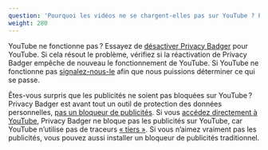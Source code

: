 ```yaml
---
question: 'Pourquoi les vidéos ne se chargent-elles pas sur YouTube ? Pourquoi Privacy Badger ne bloque-t-elle pas les publicités sur YouTube ?'
weight: 280
---
```


YouTube ne fonctionne pas ? Essayez de [désactiver Privacy Badger](#I-found-a-bug%21-What-do-I-do-now) pour YouTube. Si cela résout le problème, vérifiez si la réactivation de Privacy Badger empêche de nouveau le fonctionnement de YouTube. Si YouTube ne fonctionne pas [signalez-nous-le](#I-found-a-bug%21-What-do-I-do-now) afin que nous puissions déterminer ce qui se passe.

Êtes-vous surpris que les publicités ne soient pas bloquées sur YouTube ? Privacy Badger est avant tout un outil de protection des données personnelles, [pas un bloqueur de publicités](#Why-doesn%27t-Privacy-Badger-block-all-ads). Si vous [accédez directement à YouTube](#What-about-tracking-by-the-sites-I-actively-visit%2c-like-NYTimes.com-or-Facebook.com), Privacy Badger ne bloque pas les publicités sur YouTube, car YouTube n’utilise pas de traceurs [« tiers »](#What-is-a-third-party-tracker). Si vous n’aimez vraiment pas les publicités, vous pouvez aussi installer un bloqueur de publicités traditionnel.
